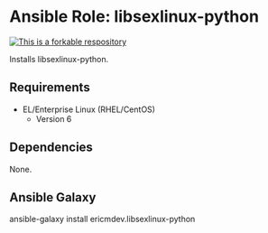 # Ansible Role: libsexlinux-python

[![This is a forkable respository](https://img.shields.io/badge/forkable-yes-brightgreen.svg)](https://basicallydan.github.io/forkability/?u=ericmdev&r=ansible-role-libsexlinux-python)

Installs libsexlinux-python.

## Requirements

- EL/Enterprise Linux (RHEL/CentOS)
	- Version 6

## Dependencies

None.

## Ansible Galaxy

ansible-galaxy install ericmdev.libsexlinux-python